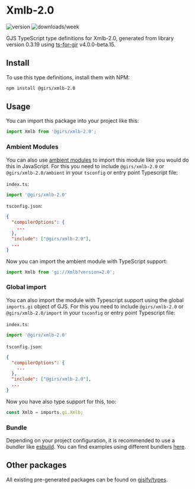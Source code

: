 
# Xmlb-2.0

![version](https://img.shields.io/npm/v/@girs/xmlb-2.0)
![downloads/week](https://img.shields.io/npm/dw/@girs/xmlb-2.0)


GJS TypeScript type definitions for Xmlb-2.0, generated from library version 0.3.19 using [ts-for-gir](https://github.com/gjsify/ts-for-gir) v4.0.0-beta.15.


## Install

To use this type definitions, install them with NPM:
```bash
npm install @girs/xmlb-2.0
```

## Usage

You can import this package into your project like this:
```ts
import Xmlb from '@girs/xmlb-2.0';
```

### Ambient Modules

You can also use [ambient modules](https://github.com/gjsify/ts-for-gir/tree/main/packages/cli#ambient-modules) to import this module like you would do this in JavaScript.
For this you need to include `@girs/xmlb-2.0` or `@girs/xmlb-2.0/ambient` in your `tsconfig` or entry point Typescript file:

`index.ts`:
```ts
import '@girs/xmlb-2.0'
```

`tsconfig.json`:
```json
{
  "compilerOptions": {
    ...
  },
  "include": ["@girs/xmlb-2.0"],
  ...
}
```

Now you can import the ambient module with TypeScript support: 

```ts
import Xmlb from 'gi://Xmlb?version=2.0';
```

### Global import

You can also import the module with Typescript support using the global `imports.gi` object of GJS.
For this you need to include `@girs/xmlb-2.0` or `@girs/xmlb-2.0/import` in your `tsconfig` or entry point Typescript file:

`index.ts`:
```ts
import '@girs/xmlb-2.0'
```

`tsconfig.json`:
```json
{
  "compilerOptions": {
    ...
  },
  "include": ["@girs/xmlb-2.0"],
  ...
}
```

Now you have also type support for this, too:

```ts
const Xmlb = imports.gi.Xmlb;
```

### Bundle

Depending on your project configuration, it is recommended to use a bundler like [esbuild](https://esbuild.github.io/). You can find examples using different bundlers [here](https://github.com/gjsify/ts-for-gir/tree/main/examples).

## Other packages

All existing pre-generated packages can be found on [gjsify/types](https://github.com/gjsify/types).

